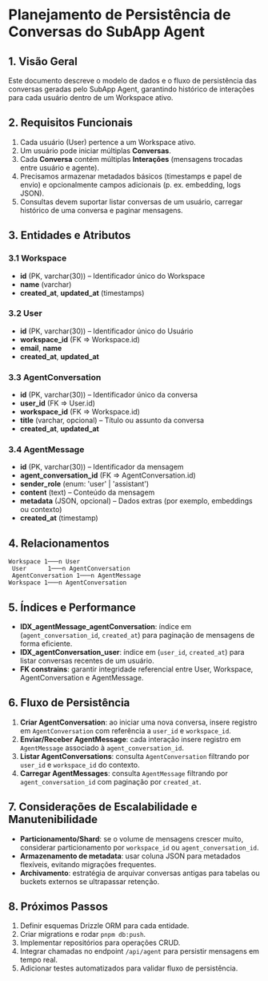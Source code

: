 # Planejamento de Persistência de Conversas do SubApp Agent

## 1. Visão Geral

Este documento descreve o modelo de dados e o fluxo de persistência das conversas geradas pelo SubApp Agent, garantindo histórico de interações para cada usuário dentro de um Workspace ativo.

## 2. Requisitos Funcionais

1. Cada usuário (User) pertence a um Workspace ativo.
2. Um usuário pode iniciar múltiplas **Conversas**.
3. Cada **Conversa** contém múltiplas **Interações** (mensagens trocadas entre usuário e agente).
4. Precisamos armazenar metadados básicos (timestamps e papel de envio) e opcionalmente campos adicionais (p. ex. embedding, logs JSON).
5. Consultas devem suportar listar conversas de um usuário, carregar histórico de uma conversa e paginar mensagens.

## 3. Entidades e Atributos

### 3.1 Workspace

- **id** (PK, varchar(30)) – Identificador único do Workspace
- **name** (varchar)
- **created_at**, **updated_at** (timestamps)

### 3.2 User

- **id** (PK, varchar(30)) – Identificador único do Usuário
- **workspace_id** (FK ⇒ Workspace.id)
- **email**, **name**
- **created_at**, **updated_at**

### 3.3 AgentConversation

- **id** (PK, varchar(30)) – Identificador único da conversa
- **user_id** (FK ⇒ User.id)
- **workspace_id** (FK ⇒ Workspace.id)
- **title** (varchar, opcional) – Título ou assunto da conversa
- **created_at**, **updated_at**

### 3.4 AgentMessage

- **id** (PK, varchar(30)) – Identificador da mensagem
- **agent_conversation_id** (FK ⇒ AgentConversation.id)
- **sender_role** (enum: 'user' | 'assistant')
- **content** (text) – Conteúdo da mensagem
- **metadata** (JSON, opcional) – Dados extras (por exemplo, embeddings ou contexto)
- **created_at** (timestamp)

## 4. Relacionamentos

```text
Workspace 1───n User
 User      1───n AgentConversation
 AgentConversation 1───n AgentMessage
Workspace 1───n AgentConversation
```

## 5. Índices e Performance

- **IDX_agentMessage_agentConversation**: índice em (`agent_conversation_id`, `created_at`) para paginação de mensagens de forma eficiente.
- **IDX_agentConversation_user**: índice em (`user_id`, `created_at`) para listar conversas recentes de um usuário.
- **FK constrains**: garantir integridade referencial entre User, Workspace, AgentConversation e AgentMessage.

## 6. Fluxo de Persistência

1. **Criar AgentConversation**: ao iniciar uma nova conversa, insere registro em `AgentConversation` com referência a `user_id` e `workspace_id`.
2. **Enviar/Receber AgentMessage**: cada interação insere registro em `AgentMessage` associado à `agent_conversation_id`.
3. **Listar AgentConversations**: consulta `AgentConversation` filtrando por `user_id` e `workspace_id` do contexto.
4. **Carregar AgentMessages**: consulta `AgentMessage` filtrando por `agent_conversation_id` com paginação por `created_at`.

## 7. Considerações de Escalabilidade e Manutenibilidade

- **Particionamento/Shard**: se o volume de mensagens crescer muito, considerar particionamento por `workspace_id` ou `agent_conversation_id`.
- **Armazenamento de metadata**: usar coluna JSON para metadados flexíveis, evitando migrações frequentes.
- **Archivamento**: estratégia de arquivar conversas antigas para tabelas ou buckets externos se ultrapassar retenção.

## 8. Próximos Passos

1. Definir esquemas Drizzle ORM para cada entidade.
2. Criar migrations e rodar `pnpm db:push`.
3. Implementar repositórios para operações CRUD.
4. Integrar chamadas no endpoint `/api/agent` para persistir mensagens em tempo real.
5. Adicionar testes automatizados para validar fluxo de persistência.

